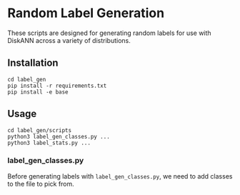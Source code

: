 # Random Label Generation

These scripts are designed for generating random labels for use with DiskANN across a variety of distributions.

## Installation
```
cd label_gen
pip install -r requirements.txt
pip install -e base
```

## Usage
```
cd label_gen/scripts
python3 label_gen_classes.py ...
python3 label_stats.py ...
```
### label_gen_classes.py
Before generating labels with `label_gen_classes.py`, we need to add classes to the file to pick from.
